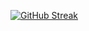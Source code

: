 [![GitHub Streak](https://streak-stats.demolab.com?user=LuisFPeluyera)](https://git.io/streak-stats)
